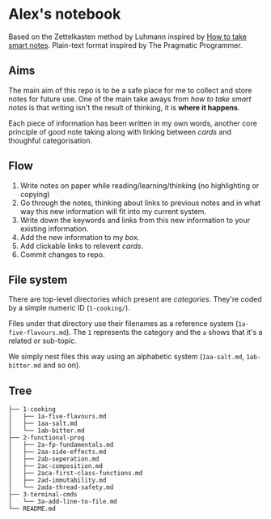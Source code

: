 # Alex's notebook

Based on the Zettelkasten method by Luhmann inspired by [How to take smart notes](https://fortelabs.co/blog/how-to-take-smart-notes/?utm_source=hackernewsletter&utm_medium=email&utm_term=fav). Plain-text format inspired by The Pragmatic Programmer.

## Aims

The main aim of this repo is to be a safe place for me to collect and store notes for future use. One of the main take aways from _how to take smart notes_ is that writing isn't the result of thinking, it is **where it happens**.

Each piece of information has been written in my own words, another core principle of good note taking along with linking between _cards_ and thoughful categorisation.

## Flow

1. Write notes on paper while reading/learning/thinking (no highlighting or copying)
2. Go through the notes, thinking about links to previous notes and in what way this new information will fit into my current system.
3. Write down the keywords and links from this new information to your existing information.
4. Add the new information to my _box_.
5. Add clickable links to relevent _cards_.
6. Commit changes to repo.

## File system

There are top-level directories which present are _categories_. They're coded by a simple numeric ID (`1-cooking/`).

Files under that directory use their filenames as a reference system (`1a-five-flavours.md`). The `1` represents the category and the `a` shows that it's a related or sub-topic.

We simply nest files this way using an alphabetic system (`1aa-salt.md`, `1ab-bitter.md` and so on).

## Tree

```
├── 1-cooking
│   ├── 1a-five-flavours.md
│   ├── 1aa-salt.md
│   └── 1ab-bitter.md
├── 2-functional-prog
│   ├── 2a-fp-fundamentals.md
│   ├── 2aa-side-effects.md
│   ├── 2ab-seperation.md
│   ├── 2ac-composition.md
│   ├── 2aca-first-class-functions.md
│   ├── 2ad-immutability.md
│   └── 2ada-thread-safety.md
├── 3-terminal-cmds
│   └── 3a-add-line-to-file.md
└── README.md
```